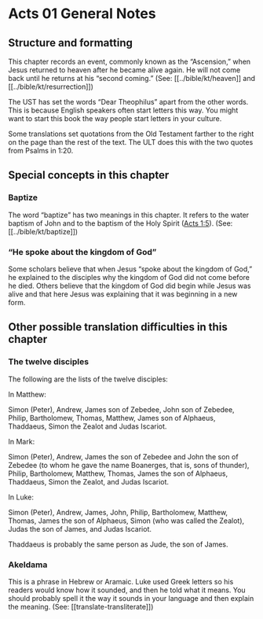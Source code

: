 # Acts 01 General Notes
## Structure and formatting

This chapter records an event, commonly known as the “Ascension,” when Jesus returned to heaven after he became alive again. He will not come back until he returns at his “second coming.” (See: [[../bible/kt/heaven]] and [[../bible/kt/resurrection]])

The UST has set the words “Dear Theophilus” apart from the other words. This is because English speakers often start letters this way. You might want to start this book the way people start letters in your culture.

Some translations set quotations from the Old Testament farther to the right on the page than the rest of the text. The ULT does this with the two quotes from Psalms in 1:20.

## Special concepts in this chapter

### Baptize

The word “baptize” has two meanings in this chapter. It refers to the water baptism of John and to the baptism of the Holy Spirit ([Acts 1:5](../../act/01/05.md)). (See: [[../bible/kt/baptize]])

### “He spoke about the kingdom of God”

Some scholars believe that when Jesus “spoke about the kingdom of God,” he explained to the disciples why the kingdom of God did not come before he died. Others believe that the kingdom of God did begin while Jesus was alive and that here Jesus was explaining that it was beginning in a new form.

## Other possible translation difficulties in this chapter

### The twelve disciples

The following are the lists of the twelve disciples:

In Matthew:

Simon (Peter), Andrew, James son of Zebedee, John son of Zebedee, Philip, Bartholomew, Thomas, Matthew, James son of Alphaeus, Thaddaeus, Simon the Zealot and Judas Iscariot.

In Mark:

Simon (Peter), Andrew, James the son of Zebedee and John the son of Zebedee (to whom he gave the name Boanerges, that is, sons of thunder), Philip, Bartholomew, Matthew, Thomas, James the son of Alphaeus, Thaddaeus, Simon the Zealot, and Judas Iscariot.

In Luke:

Simon (Peter), Andrew, James, John, Philip, Bartholomew, Matthew, Thomas, James the son of Alphaeus, Simon (who was called the Zealot), Judas the son of James, and Judas Iscariot.

Thaddaeus is probably the same person as Jude, the son of James.

### Akeldama

This is a phrase in Hebrew or Aramaic. Luke used Greek letters so his readers would know how it sounded, and then he told what it means. You should probably spell it the way it sounds in your language and then explain the meaning. (See: [[translate-transliterate]])